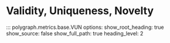 # Validity, Uniqueness, Novelty

::: polygraph.metrics.base.VUN
    options:
        show_root_heading: true
        show_source: false
        show_full_path: true
        heading_level: 2
